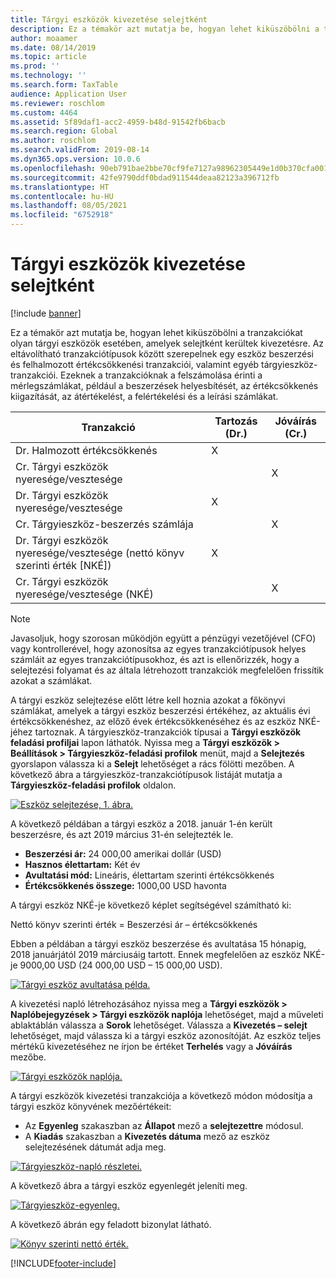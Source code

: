 ```yaml
---
title: Tárgyi eszközök kivezetése selejtként
description: Ez a témakör azt mutatja be, hogyan lehet kiküszöbölni a tranzakciókat olyan tárgyi eszközök esetében, amelyek selejtként kerültek kivezetésre.
author: moaamer
ms.date: 08/14/2019
ms.topic: article
ms.prod: ''
ms.technology: ''
ms.search.form: TaxTable
audience: Application User
ms.reviewer: roschlom
ms.custom: 4464
ms.assetid: 5f89daf1-acc2-4959-b48d-91542fb6bacb
ms.search.region: Global
ms.author: roschlom
ms.search.validFrom: 2019-08-14
ms.dyn365.ops.version: 10.0.6
ms.openlocfilehash: 90eb791bae2bbe70cf9fe7127a98962305449e1d0b370cfa001afbd3654046ec
ms.sourcegitcommit: 42fe9790ddf0bdad911544deaa82123a396712fb
ms.translationtype: HT
ms.contentlocale: hu-HU
ms.lasthandoff: 08/05/2021
ms.locfileid: "6752918"
---
```

# <a name="dispose-of-a-fixed-asset-as-scrap"></a>Tárgyi eszközök kivezetése selejtként

[!include [banner](../includes/banner.md)]

Ez a témakör azt mutatja be, hogyan lehet kiküszöbölni a tranzakciókat olyan tárgyi eszközök esetében, amelyek selejtként kerültek kivezetésre. Az eltávolítható tranzakciótípusok között szerepelnek egy eszköz beszerzési és felhalmozott értékcsökkenési tranzakciói, valamint egyéb tárgyieszköz-tranzakciói. Ezeknek a tranzakcióknak a felszámolása érinti a mérlegszámlákat, például a beszerzések helyesbítését, az értékcsökkenés kiigazítását, az átértékelést, a felértékelési és a leírási számlákat.

| Tranzakció                                         | Tartozás (Dr.) | Jóváírás (Cr.) |
|-----------------------------------------------------|-------------|--------------|
| Dr. Halmozott értékcsökkenés                        | X           |              |
| Cr. Tárgyi eszközök nyeresége/vesztesége                          |             | X            |
| Dr. Tárgyi eszközök nyeresége/vesztesége                          | X           |              |
| Cr. Tárgyieszköz-beszerzés számlája                 |             | X            |
| Dr. Tárgyi eszközök nyeresége/vesztesége (nettó könyv szerinti érték \[NKÉ\]) | X           |              |
| Cr. Tárgyi eszközök nyeresége/vesztesége (NKÉ)                    |             | X            |

> [!NOTE]
> Javasoljuk, hogy szorosan működjön együtt a pénzügyi vezetőjével (CFO) vagy kontrollerével, hogy azonosítsa az egyes tranzakciótípusok helyes számláit az egyes tranzakciótípusokhoz, és azt is ellenőrizzék, hogy a selejtezési folyamat és az általa létrehozott tranzakciók megfelelően frissítik azokat a számlákat.

A tárgyi eszköz selejtezése előtt létre kell hoznia azokat a főkönyvi számlákat, amelyek a tárgyi eszköz beszerzési értékéhez, az aktuális évi értékcsökkenéshez, az előző évek értékcsökkenéséhez és az eszköz NKÉ-jéhez tartoznak. A tárgyieszköz-tranzakciók típusai a **Tárgyi eszközök feladási profiljai** lapon láthatók. Nyissa meg a **Tárgyi eszközök \> Beállítások \> Tárgyieszköz-feladási profilok** menüt, majd a **Selejtezés** gyorslapon válassza ki a **Selejt** lehetőséget a rács fölötti mezőben. A következő ábra a tárgyieszköz-tranzakciótípusok listáját mutatja a **Tárgyieszköz-feladási profilok** oldalon.


[![Eszköz selejtezése, 1. ábra.](./media/Fixed_asset_Disposal_scrap_scenario_1.png)](./media/Fixed_asset_Disposal_scrap_scenario_1.png)

A következő példában a tárgyi eszköz a 2018. január 1-én került beszerzésre, és azt 2019 március 31-én selejtezték le.

- **Beszerzési ár:** 24 000,00 amerikai dollár (USD)
- **Hasznos élettartam:** Két év
- **Avultatási mód:** Lineáris, élettartam szerinti értékcsökkenés
- **Értékcsökkenés összege:** 1000,00 USD havonta

A tárgyi eszköz NKÉ-je következő képlet segítségével számítható ki:

Nettó könyv szerinti érték = Beszerzési ár – értékcsökkenés

Ebben a példában a tárgyi eszköz beszerzése és avultatása 15 hónapig, 2018 januárjától 2019 márciusáig tartott. Ennek megfelelően az eszköz NKÉ-je 9000,00 USD (24 000,00 USD – 15 000,00 USD).

[![Tárgyi eszköz avultatása példa.](./media/Fixed_asset_Disposal_scrap_scenario_2.png)](./media/Fixed_asset_Disposal_scrap_scenario_2.png)


A kivezetési napló létrehozásához nyissa meg a **Tárgyi eszközök \> Naplóbejegyzések \> Tárgyi eszközök naplója** lehetőséget, majd a műveleti ablaktáblán válassza a **Sorok** lehetőséget. Válassza a **Kivezetés – selejt** lehetőséget, majd válassza ki a tárgyi eszköz azonosítóját. Az eszköz teljes mértékű kivezetéséhez ne írjon be értéket **Terhelés** vagy a **Jóváírás** mezőbe.

[![Tárgyi eszközök naplója.](./media/Fixed_asset_Disposal_scrap_scenario_3.png)](./media/Fixed_asset_Disposal_scrap_scenario_3.png)

A tárgyi eszközök kivezetési tranzakciója a következő módon módosítja a tárgyi eszköz könyvének mezőértékeit:

- Az **Egyenleg** szakaszban az **Állapot** mező a **selejtezettre** módosul.
- A **Kiadás** szakaszban a **Kivezetés dátuma** mező az eszköz selejtezésének dátumát adja meg.

[![Tárgyieszköz-napló részletei.](./media/Fixed_asset_Disposal_scrap_scenario_4.png)](./media/Fixed_asset_Disposal_scrap_scenario_4.png)

A következő ábra a tárgyi eszköz egyenlegét jeleníti meg.

[![Tárgyieszköz-egyenleg.](./media/Fixed_asset_Disposal_scrap_scenario_5.png)](./media/Fixed_asset_Disposal_scrap_scenario_5.png)

A következő ábrán egy feladott bizonylat látható.

[![Könyv szerinti nettó érték.](./media/Fixed_asset_Disposal_scrap_scenario_6.png)](./media/Fixed_asset_Disposal_scrap_scenario_6.png)


[!INCLUDE[footer-include](../../includes/footer-banner.md)]